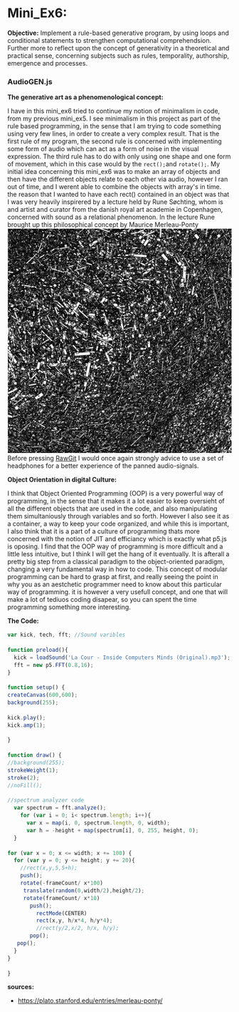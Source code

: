 # Mini_Ex6:
**Objective:**
Implement a rule-based generative program, by using loops and conditional statements to strengthen computational comprehendsion. Further more to reflect upon the concept of generativity in a theoretical and practical sense, concerning subjects such as rules, temporality, authorship, emergence and processes.

### AudioGEN.js
**The generative art as a phenomenological concept:**

I have in this mini_ex6 tried to continue my notion of minimalism in code, from my previous mini_ex5. I see minimalism in this project as part of the rule based programming, in the sense that I am trying to code something using very few lines, in order to create a very complex result. That is the first rule of my program, the second rule is concerned with implementing some form of audio which can act as a form of noise in the visual expression. The third rule has to do with only using one shape and one form of movement, which in this case would by the ```rect();```and ```rotate();```. My initial idea concerning this mini_ex6 was to make an array of objects and then have the  different objects relate to each other via audio, however I ran out of time, and I werent able to combine the objects with array's in time. the reason that I wanted to have each rect() contained in an object was that I was very heavily inspirered by a lecture held by Rune Søchting, whom is and artist and curator from the danish royal art academie in Copenhagen, concerned with sound as a relational phenomenon. In the lecture Rune brought up this philosophical concept by Maurice Merleau-Ponty 
</br>
![alt text](https://github.com/L4COUR/Aesthetic_Programming_2018/blob/master/Mini_Ex6/Screen%20Shot%202018-03-20%20at%2001.08.40.png "AudioGEN.js")
</br>
Before pressing [RawGit](https://cdn.rawgit.com/L4COUR/Aesthetic_Programming_2018/f390cc2b/Mini_Ex5/Source/index.html) I would once again strongly advice to use a set of headphones for a better experience of the panned audio-signals.
</br>

**Object Orientation in digital Culture:**

I think that Object Oriented Programming (OOP) is a very powerful way of programming, in the sense that it makes it a lot easier to keep oversieht of all the different objects that are used in the code, and also manipulating them simultaniously through variables and so forth. However I also see it as a container, a way to keep your code organized, and while this is important, I also think that it is a part of a culture of programming thats more concerned with the notion of JIT and efficiancy which is exactly what p5.js is oposing. I find that the OOP way of programming is more difficult and a little less intuitive, but I think I will get the hang of it eventually. It is afterall a pretty big step from a classical paradigm to the object-oriented paradigm, changing a very fundamental way in how to code. This concept of modular programming can be hard to grasp at first, and really seeing the point in why you as an aestchetic programmer need to know about this particular way of programming. it is however a very usefull concept, and one that will make a lot of tediuos coding disapear, so you can spent the time programming something more interesting.   

**The Code:**

```javascript
var kick, tech, fft; //Sound varibles

function preload(){
  kick = loadSound('La Cour - Inside Computers Minds (Original).mp3'); //loading a sample with 4/4 kick drum pattern
  fft = new p5.FFT(0.8,16);
}

function setup() {
createCanvas(600,600);
background(255);

kick.play();
kick.amp(1);

}

function draw() {
//background(255);
strokeWeight(1);
stroke(2);
//noFill();

//spectrum analyzer code
  var spectrum = fft.analyze();
    for (var i = 0; i< spectrum.length; i++){
      var x = map(i, 0, spectrum.length, 0, width);
      var h = -height + map(spectrum[i], 0, 255, height, 0);
  }

for (var x = 0; x <= width; x += 100) {
  for (var y = 0; y <= height; y += 20){
    //rect(x,y,5,5+h);
    push();
    rotate(-frameCount/ x*100)
     translate(random(0,width/2),height/2);
     rotate(frameCount/ x*10)
       push();
         rectMode(CENTER)
         rect(x,y, h/x*4, h/y*4);
         //rect(y/2,x/2, h/x, h/y);
       pop();
   pop();
  }
}

}
```
**sources:**
- https://plato.stanford.edu/entries/merleau-ponty/

